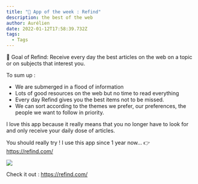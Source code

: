 ```yaml
---
title: "🚀 App of the week : Refind"
description: the best of the web
author: Aurélien
date: 2022-01-12T17:58:39.732Z
tags:
  - Tags
---
```

🎯 Goal of Refind: Receive every day the best articles on the web on a topic or on subjects that interest you.



To sum up : 

* We are submerged in a flood of information
* Lots of good resources on the web but no time to read everything
* Every day Refind gives you the best items not to be missed.
* We can sort according to the themes we prefer, our preferences, the people we want to follow in priority.



I love this app because it really means that you no longer have to look for and only receive your daily dose of articles.



You should really try ! I use this app since 1 year now...  👉 <https://refind.com/>



![](/static/img/refind.png)

Check it out : <https://refind.com/>
